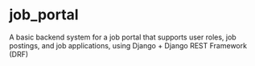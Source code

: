# job_portal
A basic backend system for a job portal that supports user roles, job postings, and job applications, using Django + Django REST Framework (DRF)
